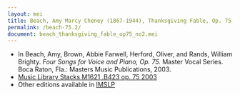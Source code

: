 ```yaml
---
layout: mei
title: Beach, Amy Marcy Cheney (1867-1944), Thanksgiving Fable, Op. 75, No. 2
permalink: /beach-75.2/
document: beach_thanksgiving_fable_op75_no2.mei
---
```


- In Beach, Amy, Brown, Abbie Farwell, Herford, Oliver, and Rands, William Brighty. *Four Songs for Voice and Piano, Op. 75.* Master Vocal Series. Boca Raton, Fla.: Masters Music Publications, 2003.
- <a href="https://tufts-primo.hosted.exlibrisgroup.com/permalink/f/bnf7qa/01TUN_ALMA21106939370003851" target="_blank">Music Library Stacks M1621 .B423 op. 75 2003  </a>
- Other editions available in <a href="https://ks.imslp.net/files/imglnks/usimg/3/33/IMSLP386411-SIBLEY1802.25974.d9fa-39087013498243candy.pdf" target="_blank">IMSLP</a>
